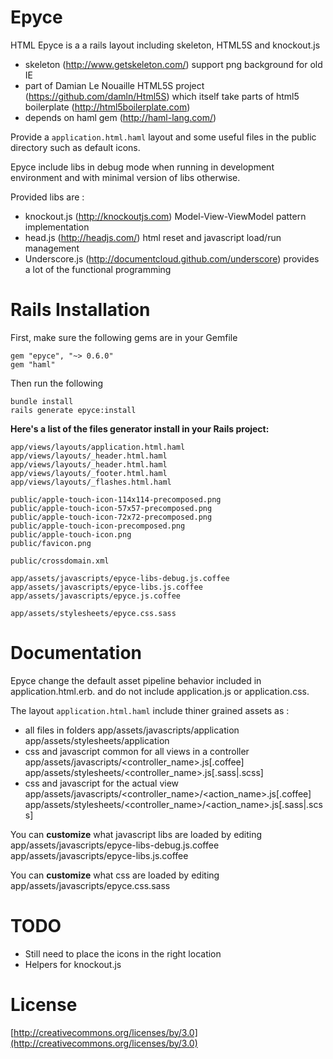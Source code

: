 Epyce
=====

HTML Epyce is a a rails layout including skeleton, HTML5S and knockout.js

* skeleton (http://www.getskeleton.com/)
  support png background for old IE
* part of Damian Le Nouaille HTML5S project (https://github.com/damln/Html5S) which itself take parts of html5 boilerplate (http://html5boilerplate.com)
* depends on haml gem (http://haml-lang.com/)

Provide a `application.html.haml` layout and some useful files in the public directory such as default icons.

Epyce include libs in debug mode when running in development environment and with minimal version of libs otherwise.

Provided libs are :

* knockout.js (http://knockoutjs.com)
  Model-View-ViewModel pattern implementation
* head.js (http://headjs.com/)
  html reset and javascript load/run management
* Underscore.js (http://documentcloud.github.com/underscore)
  provides a lot of the functional programming

Rails Installation
==================

First, make sure the following gems are in your Gemfile

    gem "epyce", "~> 0.6.0"
    gem "haml"

Then run the following

    bundle install
    rails generate epyce:install

**Here's a list of the files generator install in your Rails project:**

    app/views/layouts/application.html.haml
    app/views/layouts/_header.html.haml
    app/views/layouts/_header.html.haml
    app/views/layouts/_footer.html.haml
    app/views/layouts/_flashes.html.haml

    public/apple-touch-icon-114x114-precomposed.png
    public/apple-touch-icon-57x57-precomposed.png
    public/apple-touch-icon-72x72-precomposed.png
    public/apple-touch-icon-precomposed.png
    public/apple-touch-icon.png
    public/favicon.png

    public/crossdomain.xml

    app/assets/javascripts/epyce-libs-debug.js.coffee
    app/assets/javascripts/epyce-libs.js.coffee
    app/assets/javascripts/epyce.js.coffee

    app/assets/stylesheets/epyce.css.sass

Documentation
=============
Epyce change the default asset pipeline behavior included in application.html.erb. and do not include application.js or application.css.

The layout `application.html.haml` include thiner grained assets as :

* all files in folders
    app/assets/javascripts/application
    app/assets/stylesheets/application
* css and javascript common for all views in a controller
    app/assets/javascripts/<controller_name>.js[.coffee]
    app/assets/stylesheets/<controller_name>.js[.sass|.scss]
* css and javascript for the actual view
    app/assets/javascripts/<controller_name>/<action_name>.js[.coffee]
    app/assets/stylesheets/<controller_name>/<action_name>.js[.sass|.scss]

You can **customize** what javascript libs are loaded by editing
    app/assets/javascripts/epyce-libs-debug.js.coffee
    app/assets/javascripts/epyce-libs.js.coffee

You can **customize** what css  are loaded by editing
    app/assets/javascripts/epyce.css.sass


TODO
====
* Still need to place the icons in the right location
* Helpers for knockout.js

License
=======
[http://creativecommons.org/licenses/by/3.0](http://creativecommons.org/licenses/by/3.0)

